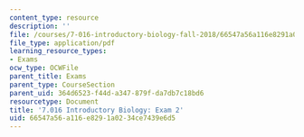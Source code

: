```yaml
---
content_type: resource
description: ''
file: /courses/7-016-introductory-biology-fall-2018/66547a56a116e8291a0234ce7439e6d5_MIT7_016F18exam2.pdf
file_type: application/pdf
learning_resource_types:
- Exams
ocw_type: OCWFile
parent_title: Exams
parent_type: CourseSection
parent_uid: 364d6523-f44d-a347-879f-da7db7c18bd6
resourcetype: Document
title: '7.016 Introductory Biology: Exam 2'
uid: 66547a56-a116-e829-1a02-34ce7439e6d5
---
```

